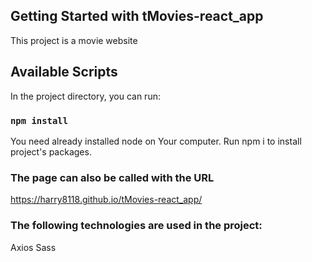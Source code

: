 ## Getting Started with tMovies-react_app

This project is a movie website 

## Available Scripts

In the project directory, you can run:

### `npm install`

You need already installed node on Your computer.
Run npm i to install project's packages.


### The page can also be called with the URL
https://harry8118.github.io/tMovies-react_app/

### The following technologies are used in the project:
Axios
Sass
